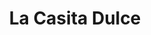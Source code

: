 ---
title: "La Casita Dulce"
url: /ciudad-autonoma-de-buenos-aires/la-casita-dulce/
shop: comodidad
---
